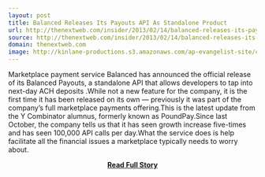 ```yaml
---
layout: post
title: Balanced Releases Its Payouts API As Standalone Product
url: http://thenextweb.com/insider/2013/02/14/balanced-releases-its-payouts-api-as-a-standalone-offering-giving-access-to-next-day-ach-deposits/
source: http://thenextweb.com/insider/2013/02/14/balanced-releases-its-payouts-api-as-a-standalone-offering-giving-access-to-next-day-ach-deposits/
domain: thenextweb.com
image: http://kinlane-productions.s3.amazonaws.com/ap-evangelist-site/curated/screenshots/9352_api500_com.png
---
```


<p>Marketplace payment service Balanced has announced the official release of its Balanced Payouts, a standalone API that allows developers to tap into next-day ACH deposits .While not a new feature for the company, it is the first time it has been released on its own — previously it was part of the company’s full marketplace payments offering.This is the latest update from the Y Combinator alumnus, formerly known as PoundPay.Since last October, the company tells us that it has seen growth increase five-times and has seen 100,000 API calls per day.What the service does is help facilitate all the financial issues a marketplace typically needs to worry about.</p>
<center><p><a href="http://thenextweb.com/insider/2013/02/14/balanced-releases-its-payouts-api-as-a-standalone-offering-giving-access-to-next-day-ach-deposits/" style='padding:25px; font-sze:18px; font-weight: bold;'>Read Full Story</a></p></center>
